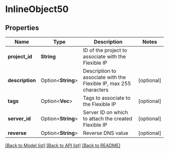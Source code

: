 # InlineObject50

## Properties

Name | Type | Description | Notes
------------ | ------------- | ------------- | -------------
**project_id** | **String** | ID of the project to associate with the Flexible IP | 
**description** | Option<**String**> | Description to associate with the Flexible IP, max 255 characters | [optional]
**tags** | Option<**Vec<String>**> | Tags to associate to the Flexible IP | [optional]
**server_id** | Option<**String**> | Server ID on which to attach the created Flexible IP | [optional]
**reverse** | Option<**String**> | Reverse DNS value | [optional]

[[Back to Model list]](../README.md#documentation-for-models) [[Back to API list]](../README.md#documentation-for-api-endpoints) [[Back to README]](../README.md)


